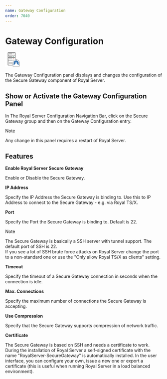 ```yaml
---
name: Gateway Configuration
order: 7040
---
```


# Gateway Configuration

<img src="/r2021/images/RoyalServer/PageSecureGateway_48x48.png" class="icon-def" alt="" />

The Gateway Configuration panel displays and changes the configuration of the Secure Gateway component of Royal Server.

## Show or Activate the Gateway Configuration Panel

In The Royal Server Configuration Navigation Bar, click on the Secure Gateway group and then on the Gateway Configuration entry.

> [!NOTE]
> Any change in this panel requires a restart of Royal Server.

## Features

**Enable Royal Server Secure Gateway**

Enable or Disable the Secure Gateway.

**IP Address**

Specify the IP Address the Secure Gateway is binding to. Use this to IP Address to connect to the Secure Gateway - e.g. via Royal TS/X.

**Port**

Specify the Port the Secure Gateway is binding to. Default is 22.

> [!NOTE]
> The Secure Gateway is basically a SSH server with tunnel support. The default port of SSH is 22.  
> If you see a lot of SSH brute force attacks on Royal Server change the port to a non-standard one or use the "Only allow Royal TS/X as clients" setting.

**Timeout**

Specify the timeout of a Secure Gateway connection in seconds when the connection is idle.

**Max. Connections**

Specify the maximum number of connections the Secure Gateway is accepting.

**Use Compression**

Specify that the Secure Gateway supports compression of network traffic.

**Certificate**

The Secure Gateway is based on SSH and needs a certificate to work. During the installation of Royal Server a self-signed certificate with the name "RoyalServer-SecureGateway" is automatically installed. In the user interface, you can configure your own, issue a new one or export a certificate (this is useful when running Royal Server in a load balanced environment).
